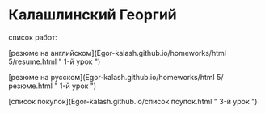 

# Калашлинский Георгий
 
  cписок работ:
  
  [резюме на английском](Egor-kalash.github.io/homeworks/html 5/resume.html " 1-й урок ")
  
  [резюме на русском](Egor-kalash.github.io/homeworks/html 5/резюме.html " 1-й урок ")
  
  [список покупок](Egor-kalash.github.io/список поупок.html " 3-й урок ")
 
   

